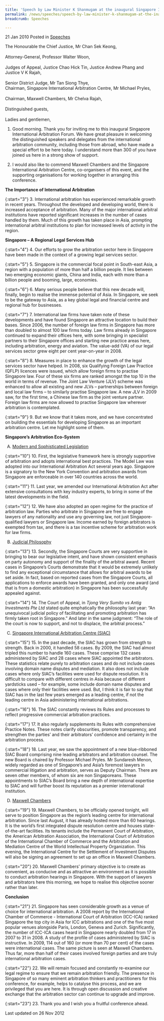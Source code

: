```yaml
---
title: 'Speech by Law Minister K Shanmugam at the inaugural Singapore International Arbitration Forum'
permalink: /news/speeches/speech-by-law-minister-k-shanmugam-at-the-inaugural-singapore-international-arbitration-forum/
breadcrumb: Speeches

---
```



21 Jan 2010 Posted in [Speeches](/news/speeches)
<br>  

The Honourable the Chief Justice, Mr Chan Sek Keong,
<br>  
Attorney-General, Professor Walter Woon,
<br>  
Judges of Appeal, Justice Chao Hick Tin, Justice Andrew Phang and Justice V K Rajah,
<br>  
Senior District Judge, Mr Tan Siong Thye,
<br>
Chairman, Singapore International Arbitration Centre, Mr Michael Pryles,
<br>  
Chairman, Maxwell Chambers, Mr Chelva Rajah,
<br>  
Distinguished guests,
<br>  
Ladies and gentlemen,
<br>  

1. Good morning. Thank you for inviting me to this inaugural Singapore International Arbitration Forum. We have great pleasure in welcoming the distinguished speakers and delegates from the international arbitration community, including those from abroad, who have made a special effort to be here today. I understand more than 300 of you have joined us here in a strong show of support.

2. I would also like to commend Maxwell Chambers and the Singapore International Arbitration Centre, co-organisers of this event, and the supporting organisations for working together in arranging this conference.


**The Importance of International Arbitration**

{:start="3"}
3. International arbitration has experienced remarkable growth in recent years. Throughout the developed and developing world, there is increased acceptance of arbitration. Many of the major international arbitral institutions have reported significant increases in the number of cases handled by them. Much of this growth has taken place in Asia, prompting international arbitral institutions to plan for increased levels of activity in the region.

**Singapore – A Regional Legal Services Hub**

{:start="4"}
4. Our efforts to grow the arbitration sector here in Singapore have been made in the context of a growing legal services sector. 

{:start="5"}
5. Singapore is the commercial focal point in South-east Asia, a region with a population of more than half a billion people. It lies between two emerging economic giants, China and India, each with more than a billion people and booming, large, economies. 

{:start="6"}
6. Many serious people believe that this new decade will, finally, begin to realise the immense potential of Asia. In Singapore, we seek to be the gateway to Asia, as a key global legal and financial centre and regional hub for businesses. 

{:start="7"}
7. International law firms have taken note of these developments and have found Singapore an attractive location to build their bases. Since 2006, the number of foreign law firms in Singapore has more than doubled to almost 100 law firms today. Law firms already in Singapore continued to expand their offices here, with some bringing in specialist partners to their Singapore offices and starting new practice areas here, including arbitration, energy and aviation. The value-add (VA) of our legal services sector grew eight per cent year-on-year in 2008.

{:start="8"}
8. Measures in place to enhance the growth of the legal services sector have helped. In 2008, six Qualifying Foreign Law Practice (QFLP) licences were issued, which allow foreign firms to practise Singapore law. Four of these six firms are ranked amongst the top 10 in the world in terms of revenue. The Joint Law Venture (JLV) scheme was enhanced to allow all existing and new JLVs – partnerships between foreign and local law firms – to similarly practise Singapore law. A new JLV in 2009 saw, for the first time, a Chinese law firm as the joint venture partner. Foreign law firms are now allowed to practise Singapore law wherever arbitration is contemplated. 

{:start="9"}
9. But we know that it takes more, and we have concentrated on building the essentials for developing Singapore as an important arbitration centre. Let me highlight some of them.


**Singapore’s Arbitration Eco-System**

<ol style="list-style-type: upper-alpha">
<li><u> Modern and Sophisticated Legislation</u></li>
</ol>

{:start="10"}
10. First, the legislative framework here is strongly supportive of arbitration and adopts international best practices. The Model Law was adopted into our International Arbitration Act several years ago. Singapore is a signatory to the New York Convention and arbitration awards from Singapore are enforceable in over 140 countries across the world.   

{:start="11"}
11. Last year, we amended our International Arbitration Act after extensive consultations with key industry experts, to bring in some of the latest developments in the field. 

{:start="12"}
12. We have also adopted an open regime for the practice of arbitration law. Parties who arbitrate in Singapore are free to engage lawyers of any nationality and use any governing law, not just Singapore-qualified lawyers or Singapore law. Income earned by foreign arbitrators is exempted from tax, and there is a tax incentive scheme for arbitration work for law firms.

<ol start="2" style="list-style-type: upper-alpha">
<li><u>Judicial Philosophy</u></li>
</ol>

{:start="13"}
13. Secondly, the Singapore Courts are very supportive in bringing to bear our legislative intent, and have shown consistent emphasis on party autonomy and support of the finality of the arbitral award. Recent cases in Singapore’s Courts demonstrate that it would be extremely unlikely to find any exceptional circumstance that allows for arbitral awards to be set aside. In fact, based on reported cases from the Singapore Courts, all applications to enforce awards have been granted, and only one award (and that is from a domestic arbitration) in Singapore has been successfully appealed against. 

{:start="14"}
14. The Court of Appeal, in *Tjong Very Sumito vs Antig Investments Pte Ltd* stated quite emphatically the philosophy last year: “An unequivocal judicial policy of facilitating and promoting arbitration has firmly taken root in Singapore.” And later in the same judgment: “The role of the court is now to support, and not to displace, the arbitral process.”


<ol start="3" style="list-style-type: upper-alpha">
<li><u>Singapore International Arbitration Centre (SIAC)</u></li>
</ol>

{:start="15"}
15. In the past decade, the SIAC has grown from strength to strength. Back in 2000, it handled 58 cases. By 2009, the SIAC had almost tripled this number to handle 160 cases. These comprise 132 cases administered by SIAC and 28 cases where SIAC appointed the arbitrators. These statistics relate purely to arbitration cases and do not include cases involving domain name disputes and mediation. It also does not include cases where only SIAC’s facilities were used for dispute resolution.   It is difficult to compare with different centres in Asia because of different yardsticks used – for example, some include domain name disputes and cases where only their facilities were used. But, I think it is fair to say that SIAC has in the last few years emerged as a leading centre, if not the leading centre in Asia administering international arbitrations. 

{:start="16"}
16. The SIAC constantly reviews its Rules and processes to reflect progressive commercial arbitration practices. 

{:start="17"}
17. It also regularly supplements its Rules with comprehensive Practice Notes. These notes clarify obscurities, promote transparency, and strengthen the parties’ and their arbitrators’ confidence and certainty in the arbitration process.

{:start="18"}
18. Last year, we saw the appointment of a new blue-ribboned SIAC Board comprising nine leading arbitrators and arbitration counsel. The new Board is chaired by Professor Michael Pryles. Mr Sundaresh Menon, widely regarded as one of Singapore’s and Asia’s foremost lawyers in commercial litigation and arbitration, serves as Deputy Chairman. There are seven other members, of whom six are non Singaporeans. These appointments to SIAC’s Board bring a new depth of international expertise to SIAC and will further boost its reputation as a premier international institution.


<ol start="4" style="list-style-type: upper-alpha">
<li><u>Maxwell Chambers</u></li>
</ol>

{:start="19"}
19. Maxwell Chambers, to be officially opened tonight, will serve to position Singapore as the region’s leading centre for international arbitration. Since last August, it has already hosted more than 60 hearings. It is the world’s first integrated dispute resolution centre and houses state-of-the-art facilities. Its tenants include the Permanent Court of Arbitration, the American Arbitration Association, the International Court of Arbitration of the International Chamber of Commerce and the Arbitration and Mediation Centre of the World Intellectual Property Organization. This evening, the International Centre for the Settlement of Investment Disputes will also be signing an agreement to set up an office in Maxwell Chambers. 

{:start="20"}
20. Maxwell Chambers’ primary objective is to create as convenient, as conducive and as attractive an environment as it is possible to conduct arbitration hearings in Singapore. With the support of lawyers and arbitrators here this morning, we hope to realise this objective sooner rather than later.



**Conclusion**

{:start="21"}
21. Singapore has seen considerable growth as a venue of choice for international arbitration. A 2008 report by the International Chamber of Commerce - International Court of Arbitration (ICC-ICA) ranked Singapore the top city in Asia for ICC arbitrations and one of the five most popular venues alongside Paris, London, Geneva and Zurich. Significantly, the number of ICC-ICA cases heard in Singapore nearly doubled from 17 in 2007 to 31 in 2008. A study of the profile of cases administered by SIAC is instructive. In 2009, 114 out of 160 (or more than 70 per cent) of the cases were international cases. The same picture is seen at Maxwell Chambers. Thus far, more than half of their cases involved foreign parties and are truly international arbitration cases.

{:start="22"}
22. We will remain focused and constantly re-examine our legal regime to ensure that we remain arbitration friendly. The presence in Singapore of so many eminent arbitration thinkers and practitioners for this conference, for example, helps to catalyse this process, and we are privileged that you are here. It is through open discussion and creative exchange that the arbitration sector can continue to upgrade and improve.

{:start="23"}
23. Thank you and I wish you a fruitful conference ahead.

<p class="right-side-updated">Last updated on 26 Nov 2012</p>
